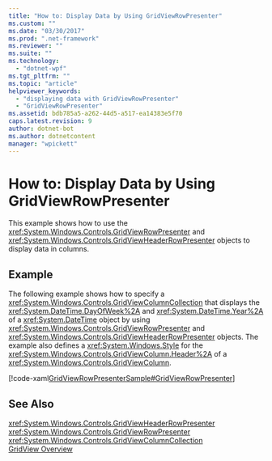 ```yaml
---
title: "How to: Display Data by Using GridViewRowPresenter"
ms.custom: ""
ms.date: "03/30/2017"
ms.prod: ".net-framework"
ms.reviewer: ""
ms.suite: ""
ms.technology: 
  - "dotnet-wpf"
ms.tgt_pltfrm: ""
ms.topic: "article"
helpviewer_keywords: 
  - "displaying data with GridViewRowPresenter"
  - "GridViewRowPresenter"
ms.assetid: bdb785a5-a262-44d5-a517-ea14383e5f70
caps.latest.revision: 9
author: dotnet-bot
ms.author: dotnetcontent
manager: "wpickett"
---
```

# How to: Display Data by Using GridViewRowPresenter
This example shows how to use the <xref:System.Windows.Controls.GridViewRowPresenter> and <xref:System.Windows.Controls.GridViewHeaderRowPresenter> objects to display data in columns.  
  
## Example  
 The following example shows how to specify a <xref:System.Windows.Controls.GridViewColumnCollection> that displays the <xref:System.DateTime.DayOfWeek%2A> and <xref:System.DateTime.Year%2A> of a <xref:System.DateTime> object by using <xref:System.Windows.Controls.GridViewRowPresenter> and <xref:System.Windows.Controls.GridViewHeaderRowPresenter> objects. The example also defines a <xref:System.Windows.Style> for the <xref:System.Windows.Controls.GridViewColumn.Header%2A> of a <xref:System.Windows.Controls.GridViewColumn>.  
  
 [!code-xaml[GridViewRowPresenterSample#GridViewRowPresenter](../../../../samples/snippets/csharp/VS_Snippets_Wpf/GridViewRowPresenterSample/CS/Window1.xaml#gridviewrowpresenter)]  
  
## See Also  
 <xref:System.Windows.Controls.GridViewHeaderRowPresenter>   
 <xref:System.Windows.Controls.GridViewRowPresenter>   
 <xref:System.Windows.Controls.GridViewColumnCollection>   
 [GridView Overview](../../../../docs/framework/wpf/controls/gridview-overview.md)
